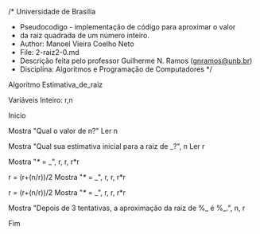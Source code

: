/*	Universidade de Brasilia
 *	Pseudocodigo - implementação de código para aproximar o valor 
 *  da raiz quadrada de um número inteiro.
 *	Author: Manoel Vieira Coelho Neto
 * 	File: 2-raiz2-0.md
 * 	Descrição feita pelo professor Guilherme N. Ramos (gnramos@unb.br)
 *	Disciplina: Algoritmos e Programação de Computadores */

Algoritmo Estimativa_de_raiz

Variáveis
Inteiro: r,n

Inicio


Mostra "Qual o valor de n?"
Ler n

Mostra "Qual sua estimativa inicial para a raiz de _?", n
Ler r

Mostra "_*_ = _", r, r, r*r

r = (r+(n/r))/2
Mostra "_*_ = _", r, r, r*r

r = (r+(n/r))/2
Mostra "_*_ = _", r, r, r*r

Mostra "Depois de 3 tentativas, a aproximação da raiz de %_ é %_.", n, r

Fim